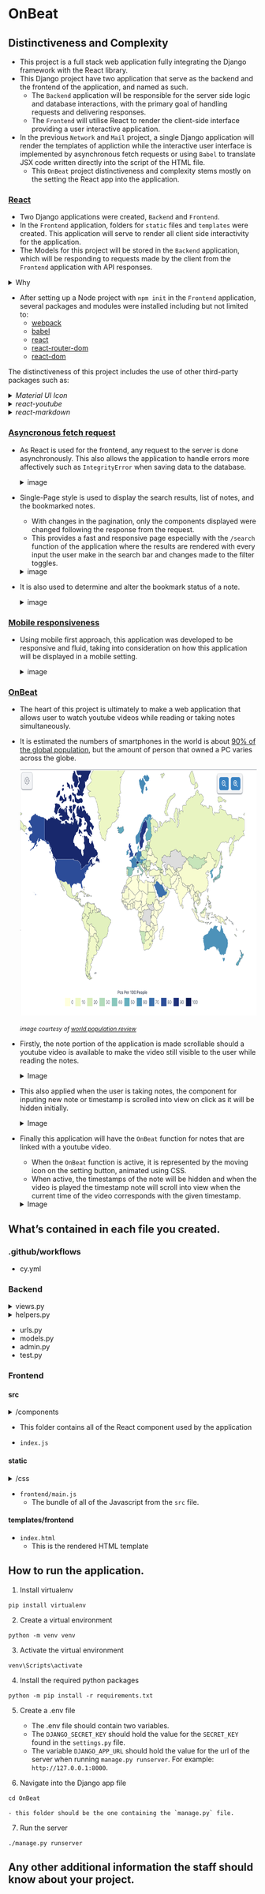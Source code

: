 # OnBeat

## Distinctiveness and Complexity
- This project is a full stack web application fully integrating the Django framework with the React library.
- This Django project have two application that serve as the backend and the frontend of the application, and named as such.
    - The `Backend` application will be responsible for the server side logic and database interactions, with the primary goal of handling requests and delivering responses.
    - The `Frontend` will utilise React to render the client-side interface providing a user interactive application.
- In the previous `Network` and `Mail` project, a single Django application will render the templates of appliction while the interactive user interface is implemented by asynchronous fetch requests or using `Babel` to translate JSX code written directly into the script of the HTML file.
    - This `OnBeat` project distinctiveness and complexity stems mostly on the setting the React app into the application.

### <ins>React</ins>
- Two Django applications were created, `Backend` and `Frontend`.
- In the `Frontend` application, folders for `static` files and `templates` were created. This application will serve to render all client side interactivity for the application.
- The Models for this project will be stored in the `Backend` application, which will be responding to requests made by the client from the `Frontend` application with API responses.
<details>
<summary> Why </summary>
<hr></hr>

- In the previous projects, the application could function without the separation of the application into frontend and backend portions.
- The decision to do such originates mostly from the interest to explore and learn more of React as it offers many benefits such as:
    - Providing interactive user interface
    - Components reusability
    - Rich library

- By integrating React with Django, separating the backend and frontend portions of the application had been proven to keep the project more organised and streamlined.
- Changes to either frontend or backend of the application was more manageable, as the entire procedure was compartmentalised into smaller pieces. This ease the troubleshooting process as it makes it easier to pinpoint any irregularities.
- This also makes the development process more flexible and efficient, as each task is delegated and tackled separately without having to worry that it would break the entire application.
<hr></hr>
</details>

- After setting up a Node project with `npm init` in the `Frontend` application, several packages and modules were installed including but not limited to:
    - [webpack](https://www.npmjs.com/package/webpack)
    - [babel](https://www.npmjs.com/package/Babel)
    - [react](https://www.npmjs.com/package/react)
    - [react-router-dom](https://www.npmjs.com/package/react-router-dom)
    - [react-dom](https://www.npmjs.com/package/react-dom)


The distinctiveness of this project includes the use of other third-party packages such as:
    <details>
    <summary><i>Material UI Icon</i></summary>
    <hr></hr>

-   
    - This project uses [Material UI Icons](https://mui.com/material-ui/material-icons/) to style the application.
 
    ![menu bar example](README_images/expand_menu_bar1.png)
    ![menu bar example](README_images/expand_menu_bar2.png)

    - Material UI also have a powerful and flexible styling system for React components, however bootstrap library was used for this project solely for familiarity sake.
    <hr></hr>
    </details>

    <details>
    <summary><i>react-youtube</i></summary>
    <hr></hr>

    - [react-youtube](https://www.npmjs.com/package/react-youtube) is a simple react component acting as a thin layer over the [Youtube IFrame Player API](https://developers.google.com/youtube/iframe_api_reference).
    - Props passed to this component allow the application to access the player in a similar way to the official api, but takes away the complexity of setting up the player in the first place.
    - The use of this API also separates this `OnBeat` project from the rest. Aside from playing the video, the component and API is used to:
        - Render certain components before or after the video is ready to be played.

        ![On video ready example](README_images/OnReadyExample.gif)

        - Automatically set the timestamp time input to the current time of the video.

        ![Timestamp auto time input](README_images/timestampTimeExample.gif)

        - Handle the input of timestamps to make sure that the given timestamps does not exceed the duration of the video.

        ![Timestamp invalid time](README_images/TimestampErrorExample.gif)

        - Handle error events for invalid video.

        ![Video Error](README_images/VideoError.gif)

        - Skip the video to the specified time according to the timestamp clicked.

        ![Timestamp clicked](README_images/TimestampClick.gif)

        - Load the video at the time corresponding with the timestamp when the `/search` route is used.

        ![Timestamp search](README_images/TimestampSearch.gif)

        - Automatically scroll to the appropriate timestamp note that correspond to the current time playing on the video when the `OnBeat` function is on.

        ![OnBeat function](README_images/OnBeatExample.gif)

    <hr></hr>
    </details>



<details>
<summary><i>react-markdown</i></summary>
<hr></hr>

- Notes in this application is formatted from plaintext into markdown using [react-markdown](https://www.npmjs.com/package/react-markdown/v/8.0.6).
- Although inspired from the `wiki` project, it differs in that this application renders the text client-side without having to make a request to the server. This allows the markdown component to be rendered even while the user is writing the note.

![Markdown Example](README_images/markdownExample.gif)
<hr></hr>
</details>

### <ins>Asyncronous fetch request</ins>

- As React is used for the frontend, any request to the server is done asynchronously. This also allows the application to handle errors more affectively such as `IntegrityError` when saving data to the database.
    <details>
    <summary>image</summary>

    ![Search toggles](README_images/TitleAlreadyExist.gif)
    </details>


- Single-Page style is used to display the search results, list of notes, and the bookmarked notes.
    - With changes in the pagination, only the components displayed were changed following the response from the request.
    - This provides a fast and responsive page especially with the `/search` function of the application where the results are rendered with every input the user make in the search bar and changes made to the filter toggles.
    <details>
    <summary>image</summary>

    ![Search toggles](README_images/Search.gif)
    </details>

- It is also used to determine and alter the bookmark status of a note.
    <details>
    <summary>image</summary>

    ![Bookmark toggles](README_images/bookmarkFunction.gif)
    </details>

### <ins>Mobile responsiveness</ins>

- Using mobile first approach, this application was developed to be responsive and fluid, taking into consideration on how this application will be displayed in a mobile setting.

    <details>
    <summary>image</summary>

    ![Navbar Desktop](README_images/DesktopSizeNav.gif)
    ![Navbar Mobile](README_images/MobileNav.gif)
    </details>

### <ins>OnBeat</ins>

- The heart of this project is ultimately to make a web application that allows user to watch youtube videos while reading or taking notes simultaneously.
- It is estimated the numbers of smartphones in the world is about [90% of the global population](https://explodingtopics.com/blog/smartphone-stats), but the amount of person that owned a PC varies across the globe.

    <img src="README_images/PCper100.png" width="600" height="500"/>

    <small><i>image courtesy of [world population review](https://worldpopulationreview.com/country-rankings/computers-per-capita-by-country)</i></small>

- Firstly, the note portion of the application is made scrollable should a youtube video is available to make the video still visible to the user while reading the notes.

    <details>
    <summary>Image</summary>

    <img src="README_images/MobileWithVideo.gif" width="250" height="500"/>
    <img src="README_images/MobileNoVideo.gif" width="250" height="500"/>
    </details>

- This also applied when the user is taking notes, the component for inputing new note or timestamp is scrolled into view on click as it will be hidden initially. 

    <details>
    <summary>Image</summary>

    <img src="README_images/InputScrollIntoView.gif" width="250" height="500"/>
    </details>

- Finally this application will have the `OnBeat` function for notes that are linked with a youtube video.
    - When the `OnBeat` function is active, it is represented by the moving icon on the setting button, animated using CSS.
    - When active, the timestamps of the note will be hidden and when the video is played the timestamp note will scroll into view when the current time of the video corresponds with the given timestamp.

    <details>
    <summary>Image</summary>

    <img src="README_images/OnBeatMobileExample.gif" width="250" height="500"/>
    </details>



## What’s contained in each file you created.

### .github/workflows
- cy.yml


### Backend
<details>
<summary>views.py</summary>
</details>

<details>
<summary>helpers.py</summary>
</details>

- urls.py
- models.py
- admin.py
- test.py

### Frontend
#### src
<details>
<summary>/components</summary>


<details>
<summary><i>App.js</i></summary>
</details>

<details>
<summary><i>AuthContext.js</i></summary>
</details>

<details>
<summary><i>BasicModal.js</i></summary>
</details>

<details>
<summary><i>CreateNote.js</i></summary>
</details>

<details>
<summary><i>CSRFCookie.js</i></summary>
</details>

<details>
<summary><i>DisplayNoteComponent.js</i></summary>
</details>

<details>
<summary><i>DisplayTimestamp.js</i></summary>
</details>

<details>
<summary><i>ExpandMenu.js</i></summary>
</details>

<details>
<summary><i>getVideoID.js</i></summary>
</details>

<details>
<summary><i>Homepage.js</i></summary>
</details>

<details>
<summary><i>ListOfNotes.js</i></summary>
</details>

<details>
<summary><i>LoadingSpinner.js</i></summary>
</details>

<details>
<summary><i>Login.js</i></summary>
</details>

<details>
<summary><i>MarkdownDisplay.js</i></summary>
</details>

<details>
<summary><i>NavBar.js</i></summary>
</details>

<details>
<summary><i>NewNoteInput.js</i></summary>
</details>

<details>
<summary><i>NewTimestamp.js</i></summary>
</details>

<details>
<summary><i>Note.js</i></summary>
</details>

<details>
<summary><i>NoteCard.js</i></summary>
</details>

<details>
<summary><i>NoteInputField.js</i></summary>
</details>

<details>
<summary><i>Paginator.js</i></summary>
</details>

<details>
<summary><i>PrivateRoutes.js</i></summary>
</details>

<details>
<summary><i>Register.js</i></summary>
</details>

<details>
<summary><i>Search.js</i></summary>
</details>

<details>
<summary><i>TextInputField.js</i></summary>
</details>

<details>
<summary><i>YoutubeIframe.js</i></summary>
</details>

<details>
<summary><i>YoutubeLinkInput.js</i></summary>
</details>

</details>

- This folder contains all of the React component used by the application

- `index.js`

#### static
<details>
<summary>/css</summary>

- `index.css`
    - The css file, compiled with Sass from `index.scss`
- `index.scss`
    - Using `--watch index.scss : index.css`, this file was automatically compiled when writing the styles for the application.

</details>

- `frontend/main.js`
    - The bundle of all of the Javascript from the `src` file.
#### templates/frontend
- `index.html`
    - This is the rendered HTML template

## How to run the application.
1. Install virtualenv

```
pip install virtualenv
```

2. Create a virtual environment

```
python -m venv venv
```

3. Activate the virtual environment

```
venv\Scripts\activate
```

4. Install the required python packages 

```
python -m pip install -r requirements.txt
```

5. Create a .env file
    - The .env file should contain two variables. 
    - The `DJANGO_SECRET_KEY` should hold the value for the `SECRET_KEY` found in the `settings.py` file.
    - The variable `DJANGO_APP_URL` should hold the value for the url of the server when running `manage.py runserver`. For example: `http://127.0.0.1:8000`.

6. Navigate into the Django app file
```
cd OnBeat
```
    - this folder should be the one containing the `manage.py` file.

7. Run the server
```
./manage.py runserver
```

## Any other additional information the staff should know about your project.
